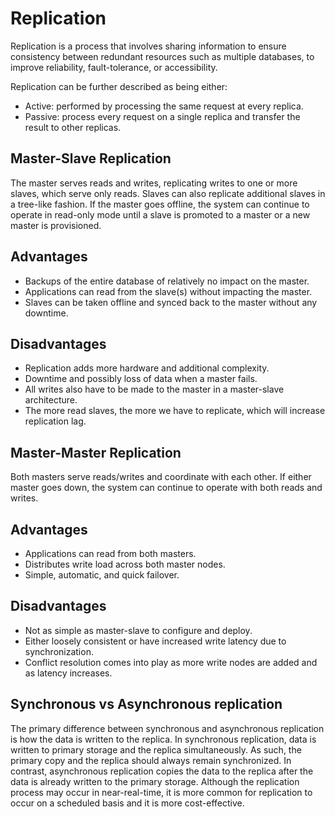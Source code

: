 # Replication
Replication is a process that involves sharing information to ensure 
consistency between redundant resources such as multiple databases, to 
improve reliability, fault-tolerance, or accessibility.

Replication can be further described as being either:
- Active: performed by processing the same request at every replica.
- Passive: process every request on a single replica and transfer the 
  result to other replicas.

## Master-Slave Replication
The master serves reads and writes, replicating writes to one or more 
slaves, which serve only reads. Slaves can also replicate additional 
slaves in a tree-like fashion. If the master goes offline, the system 
can continue to operate in read-only mode until a slave is promoted to a 
master or a new master is provisioned.

## Advantages
- Backups of the entire database of relatively no impact on the master.
- Applications can read from the slave(s) without impacting the master.
- Slaves can be taken offline and synced back to the master without any 
  downtime.

## Disadvantages
- Replication adds more hardware and additional complexity.
- Downtime and possibly loss of data when a master fails.
- All writes also have to be made to the master in a master-slave 
  architecture.
- The more read slaves, the more we have to replicate, which will 
  increase replication lag.

## Master-Master Replication
Both masters serve reads/writes and coordinate with each other. If either 
master goes down, the system can continue to operate with both reads and 
writes.

## Advantages
- Applications can read from both masters.
- Distributes write load across both master nodes.
- Simple, automatic, and quick failover.

## Disadvantages
- Not as simple as master-slave to configure and deploy.
- Either loosely consistent or have increased write latency due to 
  synchronization.
- Conflict resolution comes into play as more write nodes are added and as 
  latency increases.

## Synchronous vs Asynchronous replication
The primary difference between synchronous and asynchronous replication is 
how the data is written to the replica. In synchronous replication, data is 
written to primary storage and the replica simultaneously. As such, the 
primary copy and the replica should always remain synchronized.
In contrast, asynchronous replication copies the data to the replica after 
the data is already written to the primary storage. Although the 
replication process may occur in near-real-time, it is more common for 
replication to occur on a scheduled basis and it is more cost-effective.
